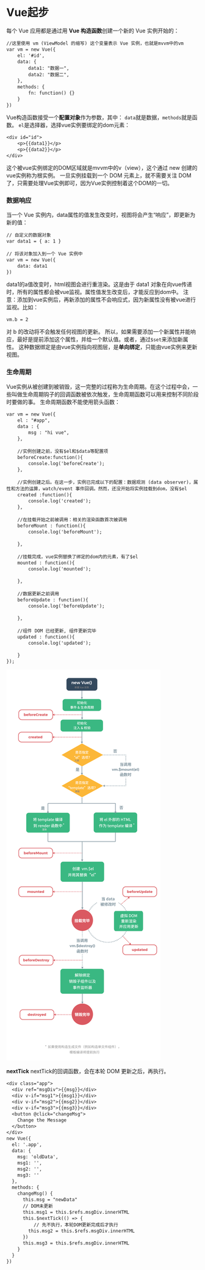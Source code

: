 Vue起步
===================
每个 Vue 应用都是通过用 **Vue 构造函数**创建一个新的 Vue 实例开始的：

    //这里使用 vm (ViewModel 的缩写) 这个变量表示 Vue 实例，也就是mvvm中的vm
    var vm = new Vue({
        el: '#id',
        data: {
            data1: "数据一",
            data2: "数据二",
        },
        methods: {
            fn: function() {}
        }
    })
Vue构造函数接受一个**配置对象**作为参数，其中：
`data`就是数据，`methods`就是函数。
`el`是选择器，选择vue实例要绑定的dom元素：

	<div id="id">
	    <p>{{data1}}</p>
	    <p>{{data2}}</p>
	</div>
这个被vue实例绑定的DOM区域就是mvvm中的v（view），这个通过 new 创建的vue实例称为根实例。
一旦实例挂载到一个 DOM 元素上，就不需要关注 DOM 了，只需要处理Vue实例即可，因为Vue实例控制着这个DOM的一切。

###  数据响应

当一个 Vue 实例内，data属性的值发生改变时，视图将会产生“响应”，即更新为新的值：

    // 自定义的数据对象
    var data1 = { a: 1 }

    // 将该对象加入到一个 Vue 实例中
    var vm = new Vue({
        data: data1
    })
data1的a值改变时，html视图会进行重渲染。这是由于 data1 对象在向vue传递时，所有的属性都会被vue监视。属性值发生改变后，才能反应到dom中。
注意：添加到vue实例后，再新添加的属性不会响应式，因为新属性没有被vue进行监视。比如：

    vm.b = 2
对 b 的改动将不会触发任何视图的更新。
所以，如果需要添加一个新属性并能响应，最好是提前添加这个属性，并给一个默认值。或者，通过`$set`来添加新属性。
这种数据绑定是由vue实例指向视图层，是**单向绑定**，只能由vue实例来更新视图。

###  生命周期
Vue实例从被创建到被销毁，这一完整的过程称为生命周期。在这个过程中会，一些叫做生命周期钩子的回调函数被依次触发，生命周期函数可以用来控制不同阶段时要做的事。
生命周期函数不能使用箭头函数：
```
var vm = new Vue({
	el : "#app",
	data : {
		msg : "hi vue",
	},
    
	//实例创建之前，没有$el和$data等配置项
	beforeCreate:function(){
		console.log('beforeCreate');
	},
    
	//实例创建之后。在这一步，实例已完成以下的配置：数据观测 (data observer)，属性和方法的运算，watch/event 事件回调。然而，还没开始将实例挂载到dom，没有$el
	created	:function(){
		console.log('created');
	},
    
	//在挂载开始之前被调用：相关的渲染函数首次被调用
	beforeMount : function(){
		console.log('beforeMount');

	},
    
	//挂载完成，vue实例替换了绑定的dom内的元素，有了$el
	mounted : function(){
		console.log('mounted');
	
	},
    
	//数据更新之前调用
	beforeUpdate : function(){
		console.log('beforeUpdate');
			
	},
    
	//组件 DOM 已经更新, 组件更新完毕 
	updated : function(){
		console.log('updated');
			
	}
});
```

![](./相关文件/2.1.png)

**nextTick**
nextTick的回调函数，会在本轮 DOM 更新之后，再执行。
```
<div class="app">
  <div ref="msgDiv">{{msg}}</div>
  <div v-if="msg1">{{msg1}}</div>
  <div v-if="msg2">{{msg2}}</div>
  <div v-if="msg3">{{msg3}}</div>
  <button @click="changeMsg">
    Change the Message
  </button>
</div>
new Vue({
  el: '.app',
  data: {
    msg: 'oldData',
    msg1: '',
    msg2: '',
    msg3: ''
  },
  methods: {
    changeMsg() {
      this.msg = "newData"
      // DOM未更新
      this.msg1 = this.$refs.msgDiv.innerHTML
      this.$nextTick(() => {
    	  // 先不执行，本轮DOM更新完成后才执行
        this.msg2 = this.$refs.msgDiv.innerHTML
      })
      this.msg3 = this.$refs.msgDiv.innerHTML
    }
  }
})
```